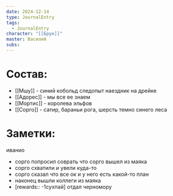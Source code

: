 ```yaml
---
date: 2024-12-14
type: JournalEntry
tags:
  - JournalEntry
character: "[[Брук]]"
master: Василий
subs:
---
```

# Состав:
- [[Мшу]] - синий кобольд следопыт наездник на дрейке
- [[Адорес]] - мы все ее знаем
- [[Мортис]] - королева эльфов
- [[Сорго]] - сатир, бараньи рога, шерсть темно синего леса


# Заметки:

иванио
- сорго попросил соврать что сорго вышел из маяка
- сорго схватили и увели куда-то
- сорго сказал что все ок и у него есть какой-то план
- наконец вышли коллеги из маяка
- [rewards:: -1сухпай] отдал черномору